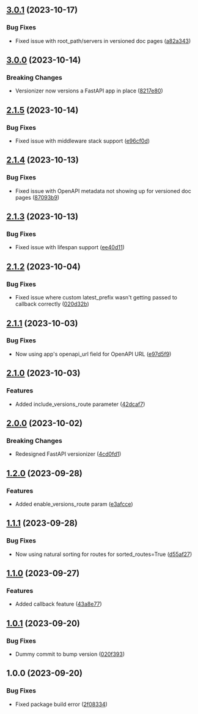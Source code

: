 ## [3.0.1](https://github.com/alexschimpf/fastapi-versionizer/compare/v3.0.0...v3.0.1) (2023-10-17)


### Bug Fixes

* Fixed issue with root_path/servers in versioned doc pages ([a82a343](https://github.com/alexschimpf/fastapi-versionizer/commit/a82a343de350b7a323a8a46b023b1dc897c1302b))

## [3.0.0](https://github.com/alexschimpf/fastapi-versionizer/compare/v2.1.5...v3.0.0) (2023-10-14)


### Breaking Changes

* Versionizer now versions a FastAPI app in place ([8217e80](https://github.com/alexschimpf/fastapi-versionizer/commit/8217e80b3925a7d30ef77e6eb8693b271fe02247))

## [2.1.5](https://github.com/alexschimpf/fastapi-versionizer/compare/v2.1.4...v2.1.5) (2023-10-14)


### Bug Fixes

* Fixed issue with middleware stack support ([e96cf0d](https://github.com/alexschimpf/fastapi-versionizer/commit/e96cf0d004d20a65668d85f5ae46d427d958f5ef))

## [2.1.4](https://github.com/alexschimpf/fastapi-versionizer/compare/v2.1.3...v2.1.4) (2023-10-13)


### Bug Fixes

* Fixed issue with OpenAPI metadata not showing up for versioned doc pages ([87093b9](https://github.com/alexschimpf/fastapi-versionizer/commit/87093b95766efa0bbc49777fae75efc55e489747))

## [2.1.3](https://github.com/alexschimpf/fastapi-versionizer/compare/v2.1.2...v2.1.3) (2023-10-13)


### Bug Fixes

* Fixed issue with lifespan support ([ee40d11](https://github.com/alexschimpf/fastapi-versionizer/commit/ee40d11cba743c07216370715a7fbcd23f0a145e))

## [2.1.2](https://github.com/alexschimpf/fastapi-versionizer/compare/v2.1.1...v2.1.2) (2023-10-04)


### Bug Fixes

* Fixed issue where custom latest_prefix wasn't getting passed to callback correctly ([020d32b](https://github.com/alexschimpf/fastapi-versionizer/commit/020d32b13143c1a6d98b449fec17cf23d0d8ed86))

## [2.1.1](https://github.com/alexschimpf/fastapi-versionizer/compare/v2.1.0...v2.1.1) (2023-10-03)


### Bug Fixes

* Now using app's openapi_url field for OpenAPI URL ([e97d5f9](https://github.com/alexschimpf/fastapi-versionizer/commit/e97d5f95eb6b8d006c03fff0bfbfd8136c1b2eec))

## [2.1.0](https://github.com/alexschimpf/fastapi-versionizer/compare/v2.0.0...v2.1.0) (2023-10-03)


### Features

* Added include_versions_route parameter ([42dcaf7](https://github.com/alexschimpf/fastapi-versionizer/commit/42dcaf73bf2bff7d6b6d734c8c30137b73aa6f06))

## [2.0.0](https://github.com/alexschimpf/fastapi-versionizer/compare/v1.2.0...v2.0.0) (2023-10-02)


### Breaking Changes

* Redesigned FastAPI versionizer ([4cd0fd1](https://github.com/alexschimpf/fastapi-versionizer/commit/4cd0fd1d3e93eb1845439743ed907d562a508bb9))

## [1.2.0](https://github.com/alexschimpf/fastapi-versionizer/compare/v1.1.1...v1.2.0) (2023-09-28)


### Features

* Added enable_versions_route param ([e3afcce](https://github.com/alexschimpf/fastapi-versionizer/commit/e3afcce98b9422dc3f54d722fc9168030e1c7e75))

## [1.1.1](https://github.com/alexschimpf/fastapi-versionizer/compare/v1.1.0...v1.1.1) (2023-09-28)


### Bug Fixes

* Now using natural sorting for routes for sorted_routes=True ([d55af27](https://github.com/alexschimpf/fastapi-versionizer/commit/d55af275bbc5e55c7ee203b04aeff65e09893c93))

## [1.1.0](https://github.com/alexschimpf/fastapi-versionizer/compare/v1.0.1...v1.1.0) (2023-09-27)


### Features

* Added callback feature ([43a8e77](https://github.com/alexschimpf/fastapi-versionizer/commit/43a8e77eb1cf57ec00385a4ee5bfd3751e1fc9a0))

## [1.0.1](https://github.com/alexschimpf/fastapi-versionizer/compare/v1.0.0...v1.0.1) (2023-09-20)


### Bug Fixes

* Dummy commit to bump version ([020f393](https://github.com/alexschimpf/fastapi-versionizer/commit/020f3936f3cf101c2a7c0171ce6c656bca9993cf))

## 1.0.0 (2023-09-20)


### Bug Fixes

* Fixed package build error ([2f08334](https://github.com/alexschimpf/fastapi-versionizer/commit/2f083343b5a51c7ea3a0a10747250c4c123840c6))
